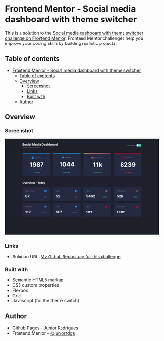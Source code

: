 # Frontend Mentor - Social media dashboard with theme switcher

This is a solution to the [Social media dashboard with theme switcher challenge on Frontend Mentor](https://www.frontendmentor.io/challenges/social-media-dashboard-with-theme-switcher-6oY8ozp_H). Frontend Mentor challenges help you improve your coding skills by building realistic projects. 

## Table of contents

- [Frontend Mentor - Social media dashboard with theme switcher](#frontend-mentor---social-media-dashboard-with-theme-switcher)
  - [Table of contents](#table-of-contents)
  - [Overview](#overview)
    - [Screenshot](#screenshot)
    - [Links](#links)
    - [Built with](#built-with)
  - [Author](#author)

## Overview

### Screenshot

![](/assets/images/screenshot.png)

### Links
- Solution URL: [My Github Repository for this challenge](https://github.com/juniorrdgs/Social-dashboard-theme-switcher)

### Built with
- Semantic HTML5 markup
- CSS custom properties
- Flexbox
- Grid
- Javascript (for the theme switch)

## Author

- Github Pages - [Junior Rodrigues](https://juniorrdgs.github.io)
- Frontend Mentor - [@juniorrdgs](https://www.frontendmentor.io/profile/juniorrdgs)